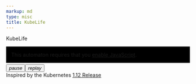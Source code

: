 ```yaml
---
markup: md
type: misc
title: KubeLife
---
```

<div class="tile">
    <p class="page-title">KubeLife</p>
    <div class="full-bleed" style="margin-top: 0;margin-bottom: 0.25em; padding: 0">
    <canvas id="kubelife-canvas" height="1632" width="1632" class="full-bleed" style="width: 100%">
    <div class="centered-text title white" style="background-color: black; padding: 1em">This automaton requires that you <a href="http://www.enable-javascript.com/">enable JavaScript</a>.</div>
    </canvas>
    </div>
    <div class="centered-text"><button id="kubelife-pause"><i class="material-icons">pause</i></button><button tabindex="0" onclick="doReset(event, this, initGOL)"><i class="material-icons">replay</i></button></div>
    <div class="centered-text">Inspired by the Kubernetes <a href="https://github.com/kubernetes/sig-release/blob/master/releases/release-1.12/README.md">1.12 Release</a></div>
<!-- script for demos -->
<script>
/* generic snippet to prevent button focus on click*/
function buttonMouseDown(e) {
    e.preventDefault();
}
function setupButtons() {
    var buttons = document.getElementsByClassName("button");
    for (i = 0; i < buttons.length; i++) {
        buttons[i].addEventListener("mousedown", buttonMouseDown);
    }
    var buttons = document.getElementsByTagName('button');
    for (i = 0; i < buttons.length; i++) {
        buttons[i].addEventListener("mousedown", buttonMouseDown);
    }
}
window.addEventListener('onload', function() {
    setupButtons();
}());
/* end snippet*/

var framesPerSecond = 3;
function startRender(renderFunc, updateFunc) {
    var then = new Date().getTime();
    var interval = 1000 / framesPerSecond;

    function render() {
        requestAnimationFrame(render);
        var now = new Date().getTime();
        var delta = now - then;
        if (delta > interval) {
            then = now - (delta % interval);
            renderFunc();
            updateFunc();
        }
    }
    render();
}

var init = function() {
    // setup game of life
    var gol = new automata.GameOfLife(68, 68);
    gol.deadColor = "white";
    gol.liveColor = "#1c6bee";
    gol.lineColor = "black";
    gol.lineThickness = 2;
    gol.halfLineThickness = 1;
    var initGOL = function() {
        gol.init();
        // set up starting pattern
        // row: [cols]
        var liveCells = {
            1: [24],
            2: [23, 25],
            3: [23, 25],
            4: [24],
            6: [19, 29],
            7: [5, 7, 18, 20, 23, 24, 25, 28, 30, 41, 43],
            8: [6, 7, 15, 19, 29, 33, 41, 42],
            9: [6, 14, 16, 16, 32, 34, 42],
            10: [11, 15, 24, 33, 37],
            11: [9, 11, 23, 25, 37, 39],
            12: [10, 11, 23, 25, 37, 38],
            13: [14, 24, 34],
            14: [15, 16, 32, 33],
            15: [10, 14, 15, 33, 34, 38],
            16: [9, 11, 19, 23, 24, 25, 29, 37, 39],
            17: [10, 20, 28, 38],
            18: [18, 19, 20, 28, 29, 30],
            19: [24],
            20: [9, 23, 24, 25, 39],
            21: [8, 10, 17, 18, 19, 28, 29, 30, 38, 40],
            22: [10, 13, 14, 19, 29, 34, 35, 38],
            23: [14, 15, 18, 22, 23, 25, 26, 29, 33, 34],
            24: [9, 10, 13, 21, 23, 25, 27, 35, 38, 39],
            25: [8, 10, 23, 25, 38, 40],
            26: [4, 10, 38, 44],
            27: [4, 5, 14, 20, 28, 34, 43, 44],
            28: [3, 5, 13, 15, 20, 21, 27, 28, 33, 35, 43, 45],
            32: [16, 17, 18, 21, 27, 30, 31, 32],
            33: [18, 20, 22, 24, 26, 28, 30],
            34: [17, 21, 24, 27, 31],
            35: [24],
            37: [14, 15, 33, 34],
            38: [15, 16, 32, 33],
            39: [14, 34],
        };
        Object.keys(liveCells).forEach(function(key,index) {
            for (var i = 0; i < liveCells[key].length; i++) {
                var r = parseInt(key, 10)+16;
                var c = liveCells[key][i] + 10;
                gol.cells[r][c] = true;
            }
        });
    };
    initGOL();
    window.initGOL = initGOL;

    // setup rendering
    var golCanvas = document.getElementById("kubelife-canvas");

    function makePauseFunction(pauseElem) {
        var pause = '<i class="material-icons">pause</i>';
        var play = '<i class="material-icons">play_arrow</i>';
        var isPausedVal = false;
        return {
            pauseToggle: function(event) {
                if (pauseElem.innerHTML.includes("pause")) {
                    pauseElem.innerHTML = play;
                    isPausedVal = true;
                } else {
                    pauseElem.innerHTML = pause;
                    isPausedVal = false;
                }
            },
            isPaused: function() {
                return isPausedVal;
            },
        };
    };

    var golPauseElem = document.getElementById("kubelife-pause");
    golPause = makePauseFunction(golPauseElem);
    golPauseElem.onclick = golPause.pauseToggle;
    startRender(function() {
        gol.render(golCanvas);
    },
    function() {
        if (!golPause.isPaused()) {
             gol.update();
        }
    });
}
function doReset(event, div, resetFunc) {
    resetFunc();
}
// FROM: https://stackoverflow.com/questions/950087/how-do-i-include-a-javascript-file-in-another-javascript-file
function loadScript(url, callback)
{
    // Adding the script tag to the head as suggested before
    var head = document.getElementsByTagName('head')[0];
    var script = document.createElement('script');
    script.type = 'text/javascript';
    script.src = url;

    // Then bind the event to the callback function.
    // There are several events for cross browser compatibility.
    script.onreadystatechange = callback;
    script.onload = callback;

    // Fire the loading
    head.appendChild(script);
};
loadScript("/scripts/automata.js", init);
</script>
</div>
